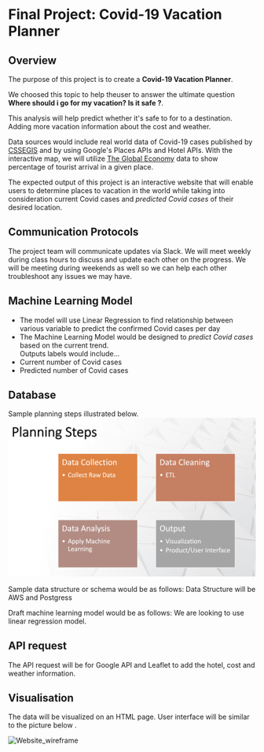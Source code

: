 # Final Project: Covid-19 Vacation Planner

## Overview

The purpose of this project is to create a <b>Covid-19 Vacation Planner</b>. 

We choosed this topic to help theuser to answer the ultimate question <b> Where should i go for my vacation? Is it safe ?</b>.  

This analysis will help predict whether it's safe to for to a destination. Adding more vacation information about the cost and weather. 

Data sources would include real world data of Covid-19 cases published by [CSSEGIS](https://github.com/CSSEGISandData/COVID-19.git) and by using Google's Places APIs and Hotel APIs.  With the interactive map, we will utilize [The Global Economy](https://www.theglobaleconomy.com/download-data.php) data to show percentage of tourist arrival in a given place.  

The expected output of this project is an interactive website that will enable users to determine places to vacation in the world while taking into consideration current Covid cases and <i>predicted Covid cases</i> of their desired location. 

## Communication Protocols

The project team will communicate updates via Slack.  We will meet weekly during class hours to discuss and update each other on the progress.  We will be meeting during weekends as well so we can help each other troubleshoot any issues we may have. 

## Machine Learning Model
- The model will use Linear Regression to find relationship between various variable to predict the confirmed Covid cases per day
- The Machine Learning Model would be designed to <i>predict Covid cases</i> based on the current trend.  
Outputs labels would include...
- Current number of Covid cases
- Predicted number of Covid cases

## Database

Sample planning steps illustrated below.
![Planning Steps](/Images/Planning_Steps.png)

Sample data structure or schema would be as follows:
Data Structure will be AWS and Postgress

Draft machine learning model would be as follows: We are looking to use linear regression model. 

## API request 

The API request will be for Google API and Leaflet to add the hotel, cost and weather information. 

## Visualisation 

The data will be visualized on an HTML page. User interface will be similar to the picture below .

![Website_wireframe](https://user-images.githubusercontent.com/91625564/155895250-277bab40-3f1e-4e4b-84bc-a84a169f19b0.png)


